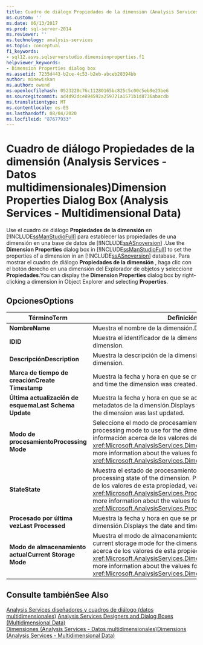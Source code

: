 ```yaml
---
title: Cuadro de diálogo Propiedades de la dimensión (Analysis Services-datos multidimensionales) | Microsoft Docs
ms.custom: ''
ms.date: 06/13/2017
ms.prod: sql-server-2014
ms.reviewer: ''
ms.technology: analysis-services
ms.topic: conceptual
f1_keywords:
- sql12.asvs.sqlserverstudio.dimensionproperties.f1
helpviewer_keywords:
- Dimension Properties dialog box
ms.assetid: 7235d443-b2ce-4c53-b2eb-abceb28394bb
author: minewiskan
ms.author: owend
ms.openlocfilehash: 0523220c76c11280165bc825c5c00c5eb9e23be6
ms.sourcegitcommit: ad4d92dce894592a259721a1571b1d8736abacdb
ms.translationtype: MT
ms.contentlocale: es-ES
ms.lasthandoff: 08/04/2020
ms.locfileid: "87677933"
---
```

# <a name="dimension-properties-dialog-box-analysis-services---multidimensional-data"></a><span data-ttu-id="d76ae-102">Cuadro de diálogo Propiedades de la dimensión (Analysis Services - Datos multidimensionales)</span><span class="sxs-lookup"><span data-stu-id="d76ae-102">Dimension Properties Dialog Box (Analysis Services - Multidimensional Data)</span></span>
  <span data-ttu-id="d76ae-103">Use el cuadro de diálogo **Propiedades de la dimensión** en [!INCLUDE[ssManStudioFull](../includes/ssmanstudiofull-md.md)] para establecer las propiedades de una dimensión en una base de datos de [!INCLUDE[ssASnoversion](../includes/ssasnoversion-md.md)] .</span><span class="sxs-lookup"><span data-stu-id="d76ae-103">Use the **Dimension Properties** dialog box in [!INCLUDE[ssManStudioFull](../includes/ssmanstudiofull-md.md)] to set the properties of a dimension in an [!INCLUDE[ssASnoversion](../includes/ssasnoversion-md.md)] database.</span></span> <span data-ttu-id="d76ae-104">Para mostrar el cuadro de diálogo **Propiedades de la dimensión** , haga clic con el botón derecho en una dimensión del Explorador de objetos y seleccione **Propiedades**.</span><span class="sxs-lookup"><span data-stu-id="d76ae-104">You can display the **Dimension Properties** dialog box by right-clicking a dimension in Object Explorer and selecting **Properties**.</span></span>  
  
## <a name="options"></a><span data-ttu-id="d76ae-105">Opciones</span><span class="sxs-lookup"><span data-stu-id="d76ae-105">Options</span></span>  
  
|<span data-ttu-id="d76ae-106">Término</span><span class="sxs-lookup"><span data-stu-id="d76ae-106">Term</span></span>|<span data-ttu-id="d76ae-107">Definición</span><span class="sxs-lookup"><span data-stu-id="d76ae-107">Definition</span></span>|  
|----------|----------------|  
|<span data-ttu-id="d76ae-108">**Nombre**</span><span class="sxs-lookup"><span data-stu-id="d76ae-108">**Name**</span></span>|<span data-ttu-id="d76ae-109">Muestra el nombre de la dimensión.</span><span class="sxs-lookup"><span data-stu-id="d76ae-109">Displays the name of the dimension.</span></span>|  
|<span data-ttu-id="d76ae-110">**ID**</span><span class="sxs-lookup"><span data-stu-id="d76ae-110">**ID**</span></span>|<span data-ttu-id="d76ae-111">Muestra el identificador de la dimensión.</span><span class="sxs-lookup"><span data-stu-id="d76ae-111">Displays the identifier of the dimension.</span></span>|  
|<span data-ttu-id="d76ae-112">**Descripción**</span><span class="sxs-lookup"><span data-stu-id="d76ae-112">**Description**</span></span>|<span data-ttu-id="d76ae-113">Muestra la descripción de la dimensión.</span><span class="sxs-lookup"><span data-stu-id="d76ae-113">Displays the description of the dimension.</span></span>|  
|<span data-ttu-id="d76ae-114">**Marca de tiempo de creación**</span><span class="sxs-lookup"><span data-stu-id="d76ae-114">**Create Timestamp**</span></span>|<span data-ttu-id="d76ae-115">Muestra la fecha y hora en que se creó la dimensión.</span><span class="sxs-lookup"><span data-stu-id="d76ae-115">Displays the date and time the dimension was created.</span></span>|  
|<span data-ttu-id="d76ae-116">**Última actualización de esquema**</span><span class="sxs-lookup"><span data-stu-id="d76ae-116">**Last Schema Update**</span></span>|<span data-ttu-id="d76ae-117">Muestra la fecha y hora en que se actualizaron por última vez los metadatos de la dimensión.</span><span class="sxs-lookup"><span data-stu-id="d76ae-117">Displays the date and time the metadata for the dimension was last updated.</span></span>|  
|<span data-ttu-id="d76ae-118">**Modo de procesamiento**</span><span class="sxs-lookup"><span data-stu-id="d76ae-118">**Processing Mode**</span></span>|<span data-ttu-id="d76ae-119">Seleccione el modo de procesamiento que usará la dimensión.</span><span class="sxs-lookup"><span data-stu-id="d76ae-119">Select the processing mode to use for the dimension.</span></span> <span data-ttu-id="d76ae-120">Para obtener más información acerca de los valores de esta propiedad, vea <xref:Microsoft.AnalysisServices.Dimension.ProcessingMode%2A>.</span><span class="sxs-lookup"><span data-stu-id="d76ae-120">For more information about the values for this property, see <xref:Microsoft.AnalysisServices.Dimension.ProcessingMode%2A>.</span></span>|  
|<span data-ttu-id="d76ae-121">**State**</span><span class="sxs-lookup"><span data-stu-id="d76ae-121">**State**</span></span>|<span data-ttu-id="d76ae-122">Muestra el estado de procesamiento de la dimensión.</span><span class="sxs-lookup"><span data-stu-id="d76ae-122">Displays the processing state of the dimension.</span></span> <span data-ttu-id="d76ae-123">Para obtener más información acerca de los valores de esta propiedad, vea <xref:Microsoft.AnalysisServices.ProcessableMajorObject.State%2A>.</span><span class="sxs-lookup"><span data-stu-id="d76ae-123">For more information about the values for this property, see <xref:Microsoft.AnalysisServices.ProcessableMajorObject.State%2A>.</span></span>|  
|<span data-ttu-id="d76ae-124">**Procesado por última vez**</span><span class="sxs-lookup"><span data-stu-id="d76ae-124">**Last Processed**</span></span>|<span data-ttu-id="d76ae-125">Muestra la fecha y hora en que se procesó por última vez la dimensión.</span><span class="sxs-lookup"><span data-stu-id="d76ae-125">Displays the date and time the dimension was last processed.</span></span>|  
|<span data-ttu-id="d76ae-126">**Modo de almacenamiento actual**</span><span class="sxs-lookup"><span data-stu-id="d76ae-126">**Current Storage Mode**</span></span>|<span data-ttu-id="d76ae-127">Muestra el modo de almacenamiento actual de la dimensión.</span><span class="sxs-lookup"><span data-stu-id="d76ae-127">Displays the current storage mode for the dimension.</span></span> <span data-ttu-id="d76ae-128">Para obtener más información acerca de los valores de esta propiedad, vea <xref:Microsoft.AnalysisServices.Dimension.CurrentStorageMode%2A>.</span><span class="sxs-lookup"><span data-stu-id="d76ae-128">For more information about the values for this property, see <xref:Microsoft.AnalysisServices.Dimension.CurrentStorageMode%2A>.</span></span>|  
  
## <a name="see-also"></a><span data-ttu-id="d76ae-129">Consulte también</span><span class="sxs-lookup"><span data-stu-id="d76ae-129">See Also</span></span>  
 <span data-ttu-id="d76ae-130">[Analysis Services diseñadores y cuadros de diálogo &#40;datos multidimensionales&#41;](analysis-services-designers-and-dialog-boxes-multidimensional-data.md) </span><span class="sxs-lookup"><span data-stu-id="d76ae-130">[Analysis Services Designers and Dialog Boxes &#40;Multidimensional Data&#41;](analysis-services-designers-and-dialog-boxes-multidimensional-data.md) </span></span>  
 [<span data-ttu-id="d76ae-131">Dimensiones &#40;Analysis Services - Datos multidimensionales&#41;</span><span class="sxs-lookup"><span data-stu-id="d76ae-131">Dimensions &#40;Analysis Services - Multidimensional Data&#41;</span></span>](multidimensional-models-olap-logical-dimension-objects/dimensions-analysis-services-multidimensional-data.md)  
  
  

